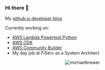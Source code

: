 ### Hi there 👋

My [github.io developer blog](https://michaelbrewer.github.io/)


Currently working on:
- [AWS Lambda Powertool Python](https://github.com/awslabs/aws-lambda-powertools-python)
- [AWS CDK](https://github.com/aws/aws-cdk)
- [AWS Community Builder](https://aws.amazon.com/developer/community/community-builders/)
- My day job at FiServ as a System Architect


<p align="center"> <img src="https://github-readme-stats.vercel.app/api?username=michaelbrewer&show_icons=true" alt="michaelbrewer" /> </p>

<!--
**michaelbrewer/michaelbrewer** is a ✨ _special_ ✨ repository because its `README.md` (this file) appears on your GitHub profile.

Here are some ideas to get you started:

- 🔭 I’m currently working on ...
- 🌱 I’m currently learning ...
- 👯 I’m looking to collaborate on ...
- 🤔 I’m looking for help with ...
- 💬 Ask me about ...
- 📫 How to reach me: ...
- 😄 Pronouns: ...
- ⚡ Fun fact: ...
-->
